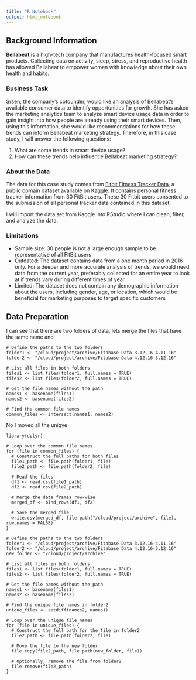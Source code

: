 ```yaml
---
title: "R Notebook"
output: html_notebook
---
```


## Background Information

**Bellabeat** is a high-tech company that manufactures health-focused smart products. Collecting data on activity, sleep, stress, and reproductive health has allowed Bellabeat to empower women with knowledge about their own health and habits.

### Business Task

Sršen, the company’s cofounder, would like an analysis of Bellabeat’s available consumer data to identify opportunities for growth. She has asked the marketing analytics team to analyze smart device usage data in order to gain insight into how people are already using their smart devices. Then, using this information, she would like recommendations for how these trends can inform Bellabeat marketing strategy. Therefore, in this case study, I will answer the following questions:

1.  What are some trends in smart device usage?
2.  How can these trends help influence Bellabeat marketing strategy?

### About the Data

The data for this case study comes from [Fitbit Fitness Tracker Data](https://www.kaggle.com/datasets/arashnic/fitbit), a public domain dataset available on Kaggle. It contains personal fitness tracker information from 30 FitBit users. These 30 Fitbit users consented to the submission of all personal tracker data contained in this dataset.

I will import the data set from Kaggle into RStudio where I can clean, filter, and analyze the data.

### Limitations

-   Sample size: 30 people is not a large enough sample to be representative of all FitBit users
-   Outdated: The dataset contains data from a one month period in 2016 only. For a deeper and more accurate analysis of trends, we would need data from the current year, preferably collected for an entire year to look at if trends vary during different times of year.
-   Limited: The dataset does not contain any demographic information about the users, including gender, age, or location, which would be beneficial for marketing purposes to target specific customers

## Data Preparation

I can see that there are two folders of data, lets merge the files that have the same name and

```{r}
# Define the paths to the two folders
folder1 <- "/cloud/project/archive/Fitabase Data 3.12.16-4.11.16"
folder2 <- "/cloud/project/archive/Fitabase Data 4.12.16-5.12.16"

# List all files in both folders
files1 <- list.files(folder1, full.names = TRUE)
files2 <- list.files(folder2, full.names = TRUE)

# Get the file names without the path
names1 <- basename(files1)
names2 <- basename(files2)

# Find the common file names
common_files <- intersect(names1, names2)

```

No I moved all the uniqye

```{r}
library(dplyr)

# Loop over the common file names
for (file in common_files) {
  # Construct the full paths for both files
  file1_path <- file.path(folder1, file)
  file2_path <- file.path(folder2, file)
  
  # Read the files
  df1 <- read.csv(file1_path)
  df2 <- read.csv(file2_path)
  
  # Merge the data frames row-wise
  merged_df <- bind_rows(df1, df2)
  
  # Save the merged file
  write.csv(merged_df, file.path("/cloud/project/archive", file), row.names = FALSE)
}
```

```{r}
# Define the paths to the two folders
folder1 <- "/cloud/project/archive/Fitabase Data 3.12.16-4.11.16"
folder2 <- "/cloud/project/archive/Fitabase Data 4.12.16-5.12.16"
new_folder <- "/cloud/project/archive"

# List all files in both folders
files1 <- list.files(folder1, full.names = TRUE)
files2 <- list.files(folder2, full.names = TRUE)

# Get the file names without the path
names1 <- basename(files1)
names2 <- basename(files2)

# Find the unique file names in folder2
unique_files <- setdiff(names2, names1)

# Loop over the unique file names
for (file in unique_files) {
  # Construct the full path for the file in folder2
  file2_path <- file.path(folder2, file)
  
  # Move the file to the new folder
  file.copy(file2_path, file.path(new_folder, file))
  
  # Optionally, remove the file from folder2
  file.remove(file2_path)
}
```
